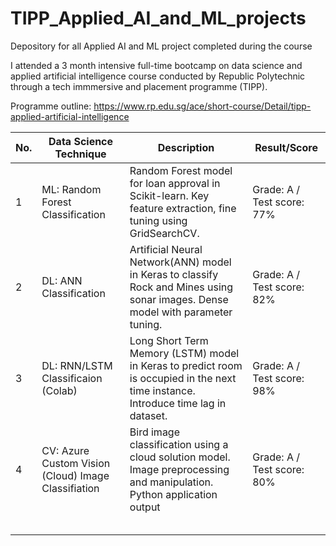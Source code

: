 # TIPP_Applied_AI_and_ML_projects
Depository for all Applied AI and ML project completed  during the course

I attended a 3 month intensive full-time bootcamp on data science and applied artificial intelligence course 
conducted by Republic Polytechnic through a tech immmersive and placement programme (TIPP).  
  
Programme outline: https://www.rp.edu.sg/ace/short-course/Detail/tipp-applied-artificial-intelligence  
  
  
| No.  |Data Science Technique   | Description   |Result/Score   |
|---|---|---|---|
| 1 | ML: Random Forest Classification  |Random Forest model for loan approval in Scikit-learn. Key feature extraction, fine tuning using GridSearchCV.| Grade: A / Test score: 77%   |
| 2 | DL: ANN Classification  |Artificial Neural Network(ANN) model in Keras to classify Rock and Mines using sonar images. Dense model with parameter tuning. | Grade: A / Test score: 82%  |
| 3 | DL: RNN/LSTM Classificaion (Colab)  | Long Short Term Memory (LSTM) model in Keras to predict room is occupied in the next time instance. Introduce time lag in dataset.    | Grade: A / Test score: 98%  |
| 4 | CV: Azure Custom Vision (Cloud) Image Classifiation  | Bird image classification using a cloud solution model. Image preprocessing and manipulation. Python application output  |Grade: A / Test score: 80%   |
|   |   |   |   |
|   |   |   |   |
|   |   |   |   |
|   |   |   |   |
|   |   |   |   |
